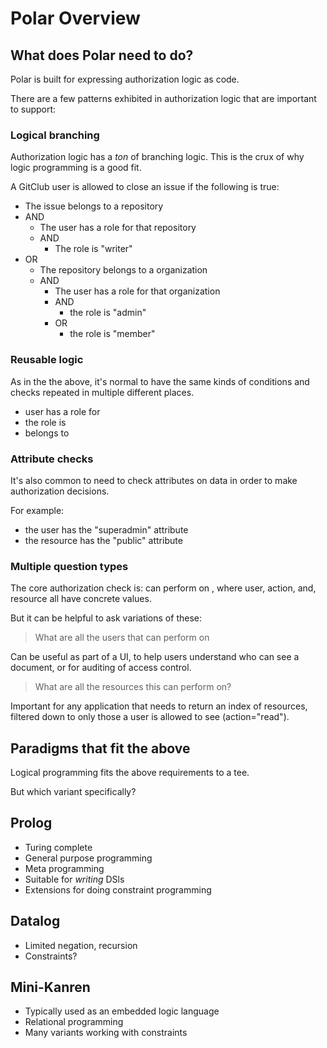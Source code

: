 # Polar Overview

## What does Polar need to do?

Polar is built for expressing authorization logic as code.

There are a few patterns exhibited in authorization logic that are important to support:

### Logical branching

Authorization logic has a _ton_ of branching logic. This is the crux of why logic
programming is a good fit.

A GitClub user is allowed to close an issue if the following is true:
- The issue belongs to a repository
- AND
  - The user has a role for that repository
  - AND
    - The role is "writer"
- OR
  - The repository belongs to a organization
  - AND
    - The user has a role for that organization
    - AND
      - the role is "admin"
    - OR
      - the role is "member"

### Reusable logic

As in the the above, it's normal to have the same kinds of conditions and checks
repeated in multiple different places.

- user has a role for <resource>
- the role is <name>
- <child resource> belongs to <parent resource>

### Attribute checks

It's also common to need to check attributes on data in order to make authorization
decisions.

For example:

- the user has the "superadmin" attribute
- the resource has the "public" attribute


### Multiple question types

The core authorization check is: can <user> perform <action> on <resource>,
where user, action, and, resource all have concrete values.

But it can be helpful to ask variations of these:

> What are all the users that can perform <action> on <resource>

Can be useful as part of a UI, to help users understand who can see a document,
or for auditing of access control.

> What are all the resources this <actor> can perform <action> on?

Important for any application that needs to return an index of resources, filtered
down to only those a user is allowed to see (action="read").

## Paradigms that fit the above

Logical programming fits the above requirements to a tee.

But which variant specifically?

## Prolog

- Turing complete
- General purpose programming
- Meta programming
- Suitable for _writing_ DSls
- Extensions for doing constraint programming

## Datalog

- Limited negation, recursion
- Constraints?

## Mini-Kanren

- Typically used as an embedded logic language
- Relational programming
- Many variants working with constraints